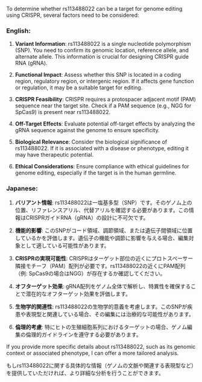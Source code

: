 To determine whether rs113488022 can be a target for genome editing using CRISPR, several factors need to be considered:

### English:
1. **Variant Information**: rs113488022 is a single nucleotide polymorphism (SNP). You need to confirm its genomic location, reference allele, and alternate allele. This information is crucial for designing CRISPR guide RNA (gRNA).

2. **Functional Impact**: Assess whether this SNP is located in a coding region, regulatory region, or intergenic region. If it affects gene function or regulation, it may be a suitable target for editing.

3. **CRISPR Feasibility**: CRISPR requires a protospacer adjacent motif (PAM) sequence near the target site. Check if a PAM sequence (e.g., NGG for SpCas9) is present near rs113488022.

4. **Off-Target Effects**: Evaluate potential off-target effects by analyzing the gRNA sequence against the genome to ensure specificity.

5. **Biological Relevance**: Consider the biological significance of rs113488022. If it is associated with a disease or phenotype, editing it may have therapeutic potential.

6. **Ethical Considerations**: Ensure compliance with ethical guidelines for genome editing, especially if the target is in the human germline.

### Japanese:
1. **バリアント情報**: rs113488022は一塩基多型（SNP）です。そのゲノム上の位置、リファレンスアリル、代替アリルを確認する必要があります。この情報はCRISPRガイドRNA（gRNA）の設計に不可欠です。

2. **機能的影響**: このSNPがコード領域、調節領域、または遺伝子間領域に位置しているかを評価します。遺伝子の機能や調節に影響を与える場合、編集対象として適している可能性があります。

3. **CRISPRの実現可能性**: CRISPRはターゲット部位の近くにプロトスペーサー隣接モチーフ（PAM）配列が必要です。rs113488022の近くにPAM配列（例: SpCas9の場合はNGG）が存在するか確認してください。

4. **オフターゲット効果**: gRNA配列をゲノム全体で解析し、特異性を確保することで潜在的なオフターゲット効果を評価します。

5. **生物学的関連性**: rs113488022の生物学的意義を考慮します。このSNPが疾患や表現型と関連している場合、その編集には治療的な可能性があります。

6. **倫理的考慮**: 特にヒトの生殖細胞系列におけるターゲットの場合、ゲノム編集の倫理的ガイドラインを遵守する必要があります。

If you provide more specific details about rs113488022, such as its genomic context or associated phenotype, I can offer a more tailored analysis.

もしrs113488022に関する具体的な情報（ゲノムの文脈や関連する表現型など）を提供していただければ、より詳細な分析を行うことができます。